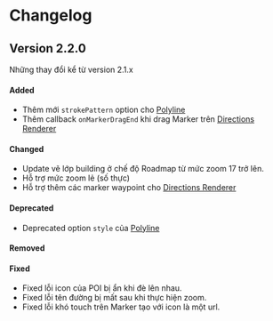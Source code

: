 # Changelog

## Version 2.2.0

Những thay đổi kể từ version 2.1.x

#### Added

- Thêm mới `strokePattern` option cho [Polyline](reference/polyline.md)
- Thêm callback `onMarkerDragEnd` khi drag Marker trên [Directions Renderer](reference/directions-renderer.md)

#### Changed

- Update vẽ lớp building ở chế độ Roadmap từ mức zoom 17 trở lên.
- Hỗ trợ mức zoom lẻ (số thực)
- Hỗ trợ thêm các marker waypoint cho [Directions Renderer](reference/directions-renderer.md)

#### Deprecated

- Deprecated option `style` của [Polyline](reference/polyline.md)

#### Removed

#### Fixed

- Fixed lỗi icon của POI bị ẩn khi đè lên nhau.
- Fixed lỗi tên đường bị mất sau khi thực hiện zoom.
- Fixed lỗi khó touch trên Marker tạo với icon là một url.

<!-- #### Security -->
